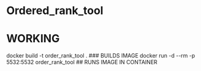 # Ordered_rank_tool
# WORKING
docker build -t order_rank_tool . ### BUILDS IMAGE
docker run -d --rm -p 5532:5532 order_rank_tool ## RUNS IMAGE IN CONTAINER
